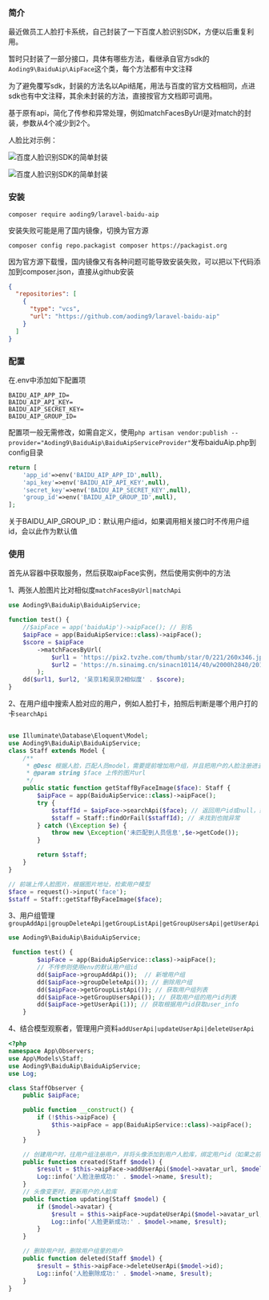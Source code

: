 ### 简介
最近做员工人脸打卡系统，自己封装了一下百度人脸识别SDK，方便以后重复利用。

暂时只封装了一部分接口，具体有哪些方法，看继承自官方sdk的`Aoding9\BaiduAip\AipFace`这个类，每个方法都有中文注释

为了避免覆写sdk，封装的方法名以Api结尾，用法与百度的官方文档相同，点进sdk也有中文注释，其余未封装的方法，直接按官方文档即可调用。

基于原有api，简化了传参和异常处理，例如matchFacesByUrl是对match的封装，参数从4个减少到2个。

人脸比对示例：

![百度人脸识别SDK的简单封装](https://cdn.learnku.com/uploads/images/202306/06/78338/HtKitETh6B.png!large)

![百度人脸识别SDK的简单封装](https://cdn.learnku.com/uploads/images/202306/06/78338/rO79NSwFDz.png!large)

### 安装
`composer require aoding9/laravel-baidu-aip`

安装失败可能是用了国内镜像，切换为官方源

`composer config repo.packagist composer https://packagist.org`

因为官方源下载慢，国内镜像又有各种问题可能导致安装失败，可以把以下代码添加到composer.json，直接从github安装

```json
{
  "repositories": [
    {
      "type": "vcs",
      "url": "https://github.com/aoding9/laravel-baidu-aip"
    }
  ]
}
```


### 配置

在.env中添加如下配置项

```
BAIDU_AIP_APP_ID=
BAIDU_AIP_API_KEY=
BAIDU_AIP_SECRET_KEY=
BAIDU_AIP_GROUP_ID=
```

配置项一般无需修改，如需自定义，使用`php artisan vendor:publish --provider="Aoding9\BaiduAip\BaiduAipServiceProvider"`发布baiduAip.php到config目录
```php
return [
    'app_id'=>env('BAIDU_AIP_APP_ID',null),
    'api_key'=>env('BAIDU_AIP_API_KEY',null),
    'secret_key'=>env('BAIDU_AIP_SECRET_KEY',null),
    'group_id'=>env('BAIDU_AIP_GROUP_ID',null),
];
```

关于BAIDU_AIP_GROUP_ID：默认用户组id，如果调用相关接口时不传用户组id，会以此作为默认值

### 使用

首先从容器中获取服务，然后获取aipFace实例，然后使用实例中的方法

1、两张人脸图片比对相似度`matchFacesByUrl|matchApi`
```php
use Aoding9\BaiduAip\BaiduAipService;

function test() {
    //$aipFace = app('baiduAip')->aipFace(); // 别名
    $aipFace = app(BaiduAipService::class)->aipFace(); 
    $score = $aipFace
        ->matchFacesByUrl(
            $url1 = 'https://pix2.tvzhe.com/thumb/star/0/221/260x346.jpg',
            $url2 = 'https://n.sinaimg.cn/sinacn10114/40/w2000h2840/20190226/7aa0-htptaqe7306666.jpg'
        );
    dd($url1, $url2, '吴京1和吴京2相似度' . $score);
}


```
2、在用户组中搜索人脸对应的用户，例如人脸打卡，拍照后判断是哪个用户打的卡`searchApi`
```php

use Illuminate\Database\Eloquent\Model;
use Aoding9\BaiduAip\BaiduAipService;
class Staff extends Model {
    /**
     * @Desc 根据人脸，匹配人员model，需要提前增加用户组，并且把用户的人脸注册进去，绑定userid
     * @param string $face 上传的图片url
     */
    public static function getStaffByFaceImage($face): Staff {
        $aipFace = app(BaiduAipService::class)->aipFace();
        try {
            $staffId = $aipFace->searchApi($face); // 返回用户id或null，或抛异常
            $staff = Staff::findOrFail($staffId); // 未找到也抛异常
        } catch (\Exception $e) {
            throw new \Exception('未匹配到人员信息',$e->getCode());
        }

        return $staff;
    }
}

// 前端上传人脸图片，根据图片地址，检索用户模型
$face = request()->input('face');
$staff = Staff::getStaffByFaceImage($face);
```
3、用户组管理`groupAddApi|groupDeleteApi|getGroupListApi|getGroupUsersApi|getUserApi`
```php
use Aoding9\BaiduAip\BaiduAipService;

 function test() {
        $aipFace = app(BaiduAipService::class)->aipFace();
        // 不传参则使用env的默认用户组id
        dd($aipFace->groupAddApi());  // 新增用户组
        dd($aipFace->groupDeleteApi()); // 删除用户组
        dd($aipFace->getGroupListApi()); // 获取用户组列表
        dd($aipFace->getGroupUsersApi()); // 获取用户组的用户id列表
        dd($aipFace->getUserApi(1)); // 获取根据用户id获取user_info
    }

```


4、结合模型观察者，管理用户资料`addUserApi|updateUserApi|deleteUserApi`
```php
<?php
namespace App\Observers;
use App\Models\Staff;
use Aoding9\BaiduAip\BaiduAipService;
use Log;

class StaffObserver {
    public $aipFace;

    public function __construct() {
        if (!$this->aipFace) {
            $this->aipFace = app(BaiduAipService::class)->aipFace();
        }
    }

    // 创建用户时，往用户组注册用户，并将头像添加到用户人脸库，绑定用户id（如果之前没创建用户组，需要先创建用户组），把姓名也存入user_info
    public function created(Staff $model) {
        $result = $this->aipFace->addUserApi($model->avatar_url, $model->id, null, null, ['user_info' => $model->name]);
        Log::info('人脸注册成功:' . $model->name, $result);
    }
    // 头像变更时，更新用户的人脸库
    public function updating(Staff $model) {
        if ($model->avatar) {
            $result = $this->aipFace->updateUserApi($model->avatar_url, $model->id, null, null, ['user_info' => $model->name]);
            Log::info('人脸更新成功:' . $model->name, $result);
        }
    }

    // 删除用户时，删除用户组里的用户
    public function deleted(Staff $model) {
        $result = $this->aipFace->deleteUserApi($model->id);
        Log::info('人脸删除成功:' . $model->name, $result);
    }
}

```